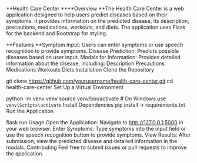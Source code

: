 **Health Care Center
****Overview
**The Health Care Center is a web application designed to help users predict diseases based on their symptoms. It provides information on the predicted disease, its description, precautions, medications, workouts, and diets. The application uses Flask for the backend and Bootstrap for styling.

**Features
**Symptom Input: Users can enter symptoms or use speech recognition to provide symptoms.
Disease Prediction: Predicts possible diseases based on user input.
Modals for Information: Provides detailed information about the disease, including:
Description
Precautions
Medications
Workouts
Diets
Installation
Clone the Repository


git clone https://github.com/yourusername/health-care-center.git
cd health-care-center
Set Up a Virtual Environment

python -m venv venv
source venv/bin/activate   # On Windows use `venv\Scripts\activate`
Install Dependencies
pip install -r requirements.txt
Run the Application

flask run
Usage
Open the Application: Navigate to http://127.0.0.1:5000 in your web browser.
Enter Symptoms: Type symptoms into the input field or use the speech recognition button to provide symptoms.
View Results: After submission, view the predicted disease and detailed information in the modals.
Contributing
Feel free to submit issues or pull requests to improve the application.
